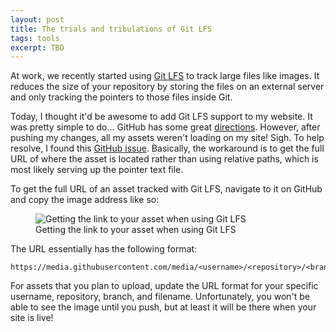 ```yaml
---
layout: post
title: The trials and tribulations of Git LFS
tags: tools
excerpt: TBD
---
```


At work, we recently started using [Git LFS](https://git-lfs.github.com/) to track large files like images. It reduces the size of your repository by storing the files on an external server and only tracking the pointers to those files inside Git.

Today, I thought it'd be awesome to add Git LFS support to my website. It was pretty simple to do... GitHub has some great [directions](https://help.github.com/articles/configuring-git-large-file-storage/). However, after pushing my changes, all my assets weren't loading on my site! Sigh. To help resolve, I found this [GitHub issue](https://github.com/git-lfs/git-lfs/issues/1342). Basically, the workaround is to get the full URL of where the asset is located rather than using relative paths, which is most likely serving up the pointer text file.

To get the full URL of an asset tracked with Git LFS, navigate to it on GitHub and copy the image address like so:

<figure class="figure">
  <img class="figure-img img-fluid border rounded" src="https://media.githubusercontent.com/media/drejkim/drejkim.github.io/master/assets/img/tools/git-lfs-link.png" alt="Getting the link to your asset when using Git LFS">
  <figcaption class="figure-caption text-center">Getting the link to your asset when using Git LFS</figcaption>
</figure>

The URL essentially has the following format:

```
https://media.githubusercontent.com/media/<username>/<repository>/<branch>/<filename>
```

For assets that you plan to upload, update the URL format for your specific username, repository, branch, and filename. Unfortunately, you won't be able to see the image until you push, but at least it will be there when your site is live!